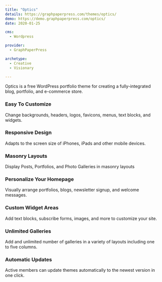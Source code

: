 ```yaml
---
title: "Optics"
details: https://graphpaperpress.com/themes/optics/
demo: https://demo.graphpaperpress.com/optics/
date: 2020-01-25

cms: 
  - Wordpress

provider: 
  - GraphPaperPress

archetype:
  - Creative
  - Visionary
  
---
```


Optics is a free WordPress portfolio theme for creating a fully-integrated blog, portfolio, and e-commerce store.

### Easy To Customize

Change backgrounds, headers, logos, favicons, menus, text blocks, and widgets.

### Responsive Design

Adapts to the screen size of iPhones, iPads and other mobile devices.

### Masonry Layouts

Display Posts, Portfolios, and Photo Galleries in masonry layouts

### Personalize Your Homepage

Visually arrange portfolios, blogs, newsletter signup, and welcome messages.

### Custom Widget Areas

Add text blocks, subscribe forms, images, and more to customize your site.

### Unlimited Galleries

Add and unlimited number of galleries in a variety of layouts including one to five columns.

### Automatic Updates

Active members can update themes automatically to the newest version in one click.

